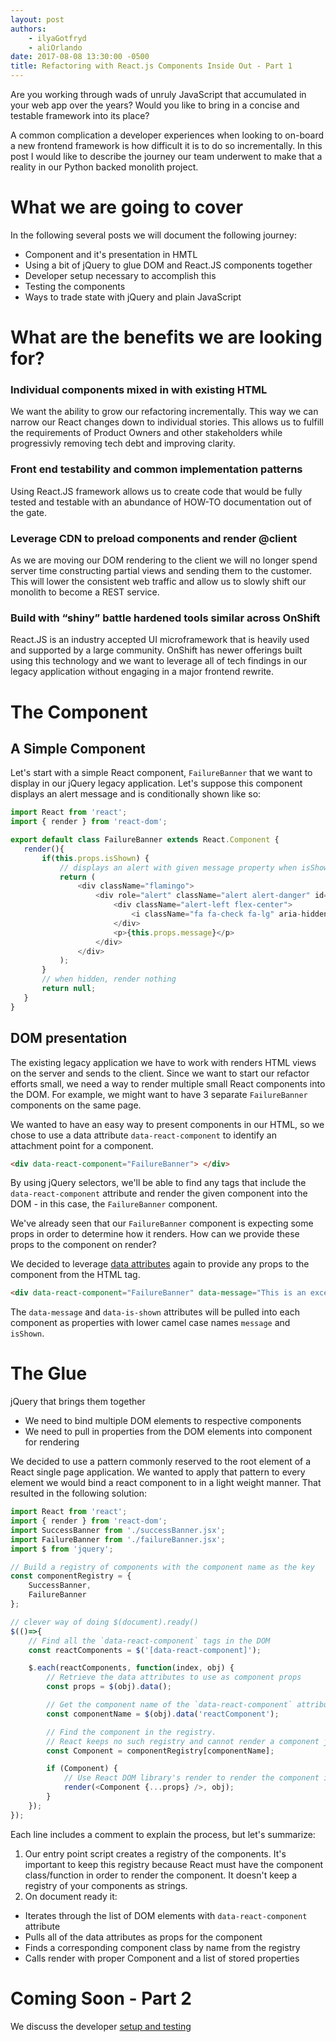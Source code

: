 ```yaml
---
layout: post
authors:
    - ilyaGotfryd
    - aliOrlando
date: 2017-08-08 13:30:00 -0500
title: Refactoring with React.js Components Inside Out - Part 1
---
```

Are you working through wads of unruly JavaScript that accumulated in your web app over the years? Would you like to bring in a concise and testable framework into its place?

A common complication a developer experiences when looking to on-board a new frontend framework is how difficult it is to do so incrementally. In this post I would like to describe the journey our team underwent to make that a reality in our Python backed monolith project.

# What we are going to cover

In the following several posts we will document the following journey:
* Component and it's presentation in HMTL
* Using a bit of jQuery to glue DOM and React.JS components together
* Developer setup necessary to accomplish this
* Testing the components
* Ways to trade state with jQuery and plain JavaScript

# What are the benefits we are looking for?

### Individual components mixed in with existing HTML

We want the ability to grow our refactoring incrementally. This way we can narrow our React changes down to individual stories. This allows us to fulfill the requirements of Product Owners and other stakeholders while progressivly removing tech debt and improving clarity.

### Front end testability and common implementation patterns

Using React.JS framework allows us to create code that would be fully tested and testable with an abundance of HOW-TO documentation out of the gate.

### Leverage CDN to preload components and render @client

As we are moving our DOM rendering to the client we will no longer spend server time constructing partial views and sending them to the customer. This will lower the consistent web traffic and allow us to slowly shift our monolith to become a REST service.

### Build with “shiny” battle hardened tools similar across OnShift

React.JS is an industry accepted UI microframework that is heavily used and supported by a large community. OnShift has newer offerings built using this technology and we want to leverage all of tech findings in our legacy application without engaging in a major frontend rewrite.


# The Component

## A Simple Component
Let's start with a simple React component, `FailureBanner` that we want to display in our jQuery legacy application. Let's suppose this component displays an alert message and is conditionally shown like so:
 ```javascript
import React from 'react';
import { render } from 'react-dom';

export default class FailureBanner extends React.Component {
    render(){
        if(this.props.isShown) {
            // displays an alert with given message property when isShown is true
            return (
                <div className="flamingo">
                    <div role="alert" className="alert alert-danger" id="msg-text">
                        <div className="alert-left flex-center">
                            <i className="fa fa-check fa-lg" aria-hidden="true"></i>
                        </div>
                        <p>{this.props.message}</p>
                    </div>
                </div>
            );
        }
        // when hidden, render nothing
        return null;
    }
}
```

## DOM presentation

The existing legacy application we have to work with renders HTML views on the server and sends to the client. Since we want to start our refactor efforts small, we need a way to render multiple small React components into the DOM. For example, we might want to have 3 separate `FailureBanner` components on the same page.

We wanted to have an easy way to present components in our HTML, so we chose to use a data attribute `data-react-component` to identify an attachment point for a component.
```html
<div data-react-component="FailureBanner"> </div>
```
By using jQuery selectors, we'll be able to find any tags that include the `data-react-component` attribute and render the given component into the DOM - in this case, the `FailureBanner` component.

We've already seen that our `FailureBanner` component is expecting some props in order to determine how it renders. How can we provide these props to the component on render?

We decided to leverage [data attributes](https://developer.mozilla.org/en-US/docs/Learn/HTML/Howto/Use_data_attributes) again to provide any props to the component from the HTML tag.

```html
<div data-react-component="FailureBanner" data-message="This is an excellent functional control." data-is-shown="false"> </div>
```
The `data-message` and `data-is-shown` attributes will be pulled into each component as properties with lower camel case names `message` and `isShown`.

# The Glue

jQuery that brings them together
* We need to bind multiple DOM elements to respective components
* We need to pull in properties from the DOM elements into component for rendering

We decided to use a pattern commonly reserved to the root element of a React single page application. We wanted to apply that pattern to every element we would bind a react component to in a light weight manner. That resulted in the following solution:

```javascript
import React from 'react';
import { render } from 'react-dom';
import SuccessBanner from './successBanner.jsx';
import FailureBanner from './failureBanner.jsx';
import $ from 'jquery';

// Build a registry of components with the component name as the key
const componentRegistry = {
    SuccessBanner,
    FailureBanner
};

// clever way of doing $(document).ready()
$(()=>{
    // Find all the `data-react-component` tags in the DOM
    const reactComponents = $('[data-react-component]');

    $.each(reactComponents, function(index, obj) {
        // Retrieve the data attributes to use as component props
        const props = $(obj).data();

        // Get the component name of the `data-react-component` attribute
        const componentName = $(obj).data('reactComponent');

        // Find the component in the registry.
        // React keeps no such registry and cannot render a component just from a string name.
        const Component = componentRegistry[componentName];

        if (Component) {
            // Use React DOM library's render to render the component into the tag (as long as it was found in the registry)
            render(<Component {...props} />, obj);
        }
    });
});
```

Each line includes a comment to explain the process, but let's summarize:
1. Our entry point script creates a registry of the components. It's important to keep this registry because React must have the component class/function in order to render the component. It doesn't keep a registry of your components as strings.
2. On document ready it:
  * Iterates through the list of DOM elements with `data-react-component` attribute
  * Pulls all of the data attributes as props for the component
  * Finds a corresponding component class by name from the registry
  * Calls render with proper Component and a list of stored properties

# Coming Soon - Part 2
We discuss the developer [setup and testing](#)

